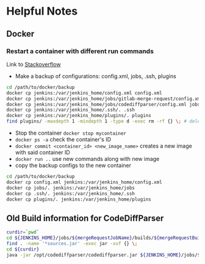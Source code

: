 # Helpful Notes

## Docker

### Restart a container with different run commands
Link to [Stackoverflow](https://stackoverflow.com/questions/32353055/how-to-start-a-stopped-docker-container-with-a-different-command)
- Make a backup of configurations: config.xml, jobs, .ssh, plugins
```bash
cd /path/to/docker/backup
docker cp jenkins:/var/jenkins_home/config.xml config.xml
docker cp jenkins:/var/jenkins_home/jobs/gitlab-merge-request/config.xml jobs/gitlab-merge-request/config.xml
docker cp jenkins:/var/jenkins_home/jobs/codediffparser/config.xml jobs/codediffparser/config.xml
docker cp jenkins:/var/jenkins_home/.ssh/. .ssh
docker cp jenkins:/var/jenkins_home/plugins/. plugins
find plugins/ -maxdepth 1 -mindepth 1 -type d -exec rm -rf {} \; # delete everything except the jpi files
```
- Stop the container `docker stop mycontainer`
- `docker ps -a` check the container's ID
- `docker commit <container_id> <new_image_name>` creates a new image with said container ID
- `docker run ..` use new commands along with new image
- copy the backup configs to the new container
```bash
cd /path/to/docker/backup
docker cp config.xml jenkins:/var/jenkins_home/config.xml
docker cp jobs/. jenkins:/var/jenkins_home/jobs
docker cp .ssh/. jenkins:/var/jenkins_home/.ssh
docker cp plugins/. jenkins:/var/jenkins_home/plugins
```

## Old Build information for CodeDiffParser
```bash
curdir=`pwd`
cd ${JENKINS_HOME}/jobs/${mergeRequestJobName}/builds/${mergeRequestBuildNumber}/archive/
find . -name '*sources.jar' -exec jar -xvf {} \;
cd ${curdir}
java -jar /opt/codediffparser/codediffparser.jar ${JENKINS_HOME}/jobs/${mergeRequestJobName}/builds/${mergeRequestBuildNumber}/archive/ ${JENKINS_HOME}/jobs/${mergeRequestJobName}/builds/${mergeRequestBuildNumber}/archive/ > "${gitlabMergeRequestId}.json"
```
